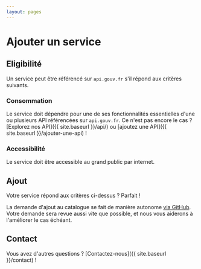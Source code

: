 ```yaml
---
layout: pages
---
```


# Ajouter un service

## Eligibilité

Un service peut être référencé sur `api.gouv.fr` s'il répond aux critères suivants.

### Consommation

Le service doit dépendre pour une de ses fonctionnalités essentielles d'une ou plusieurs API référencées sur `api.gouv.fr`. Ce n'est pas encore le cas ? [Explorez nos API]({{ site.baseurl }}/api/) ou [ajoutez une API]({{ site.baseurl }}/ajouter-une-api) !

### Accessibilité

Le service doit être accessible au grand public par internet.

## Ajout

Votre service répond aux critères ci-dessus ? Parfait !

La demande d'ajout au catalogue se fait de manière autonome [via GitHub](https://github.com/sgmap/api.gouv.fr/blob/master/CONTRIBUTING.md). Votre demande sera revue aussi vite que possible, et nous vous aiderons à l'améliorer le cas échéant.

## Contact

Vous avez d'autres questions ? [Contactez-nous]({{ site.baseurl }}/contact) !
